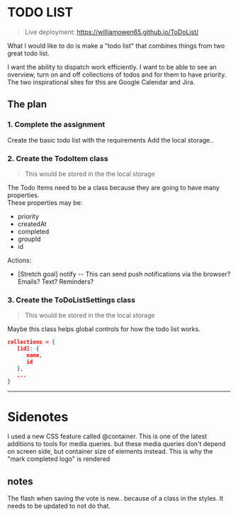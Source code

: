 # TODO LIST

> Live deployment: https://williamowen65.github.io/ToDoList/

What I would like to do is make a "todo list" that combines things from two great todo list.  

I want the ability to dispatch work efficiently. I want to be able to see an overview, turn on and off collections of todos and for them to have priority.  
The two inspirational sites for this are Google Calendar and Jira. 

## The plan


### 1. Complete the assignment

Create the basic todo list with the requirements
Add the local storage..   

### 2. Create the TodoItem class

> This would be stored in the the local storage  

The Todo Items need to be a class because they are going to have many properties.   
These properties may be: 

- priority
- createdAt
- completed
- groupId
- id


Actions:

- [Stretch goal] notify -- This can send push notifications via the browser? Emails? Text? Reminders?

### 3. Create the ToDoListSettings class

> This would be stored in the the local storage  

Maybe this class helps global controls for how the todo list works.

```json
collections = {
   [id]: { 
      name,
      id
   },
   ...
} 
```

---

# Sidenotes

I used a new CSS feature called @container. This is one of the latest additions to tools for media queries. but these media queries don't depend on screen side, but container size of elements instead. This is why the "mark completed logo" is rendered

## notes

The flash when saving the vote is new.. because of a class in the styles. It needs to be updated to not do that.
  








